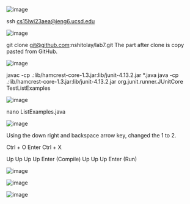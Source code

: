 ![image](https://user-images.githubusercontent.com/122496486/220794330-4edae0a2-165d-46ec-92a1-3f8f06fc3aeb.png)

ssh cs15lwi23aea@ieng6.ucsd.edu

![image](https://user-images.githubusercontent.com/122496486/220794517-7c78abac-909d-487e-8d0d-6cf7deb2d622.png)

git clone git@github.com:nshitolay/lab7.git
The part after clone is copy pasted from GitHub. 

![image](https://user-images.githubusercontent.com/122496486/220794767-639742f4-f5c2-4924-82dd-29bcc98f24c3.png)

javac -cp .:lib/hamcrest-core-1.3.jar:lib/junit-4.13.2.jar *.java
java -cp .:lib/hamcrest-core-1.3.jar:lib/junit-4.13.2.jar org.junit.runner.JUnitCore TestListExamples


![image](https://user-images.githubusercontent.com/122496486/220794853-765a8a9f-ab1b-44e6-ba90-8d334be97518.png)

nano ListExamples.java

![image](https://user-images.githubusercontent.com/122496486/220794921-b9746266-a893-4de8-9804-11c4710a258b.png)

Using the down right and backspace arrow key, changed the 1 to 2. 

Ctrl + O
Enter
Ctrl + X

Up Up Up Up Enter (Compile)
Up Up Up Enter (Run)

![image](https://user-images.githubusercontent.com/122496486/220795056-9cb2da38-893f-4000-9445-cc4fdf2e2a19.png)

![image](https://user-images.githubusercontent.com/122496486/220796091-187f1804-21ef-4ca1-a0af-bffc547d57ec.png)


![image](https://user-images.githubusercontent.com/122496486/220795542-750bb193-0778-46bc-8a1a-7e2a27b581d4.png)
